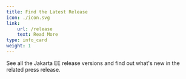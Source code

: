 ```yaml
---
title: Find the Latest Release
icon: ./icon.svg
link: 
    url: /release
    text: Read More
type: info_card
weight: 1
---
```


See all the Jakarta EE release versions and find out what's new in the related press release.